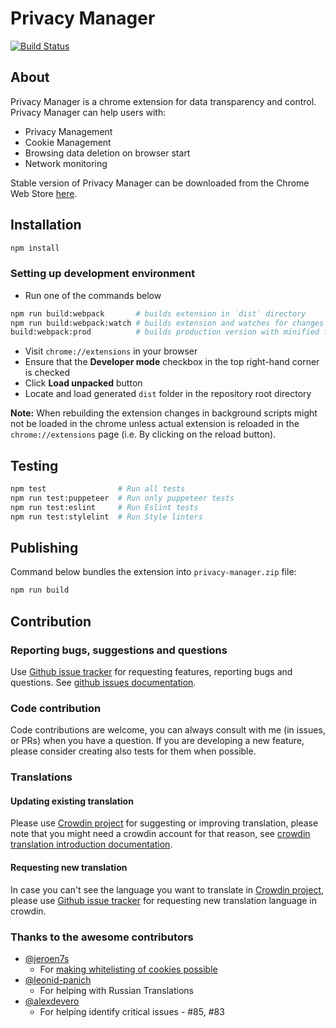 # Privacy Manager

[![Build Status](https://travis-ci.com/Privacy-Managers/Privacy-Manager.svg?branch=release)](https://travis-ci.com/Privacy-Managers/Privacy-Manager)

## About

Privacy Manager is a chrome extension for data transparency and control.
Privacy Manager can help users with:

- Privacy Management
- Cookie Management
- Browsing data deletion on browser start
- Network monitoring

Stable version of Privacy Manager can be downloaded from the Chrome Web Store
[here](https://chrome.google.com/webstore/detail/privacy-manager/giccehglhacakcfemddmfhdkahamfcmd).

## Installation

```bash
npm install
```

### Setting up development environment

- Run one of the commands below
```bash
npm run build:webpack       # builds extension in `dist` directory
npm run build:webpack:watch # builds extension and watches for changes 
build:webpack:prod          # builds production version with minified files
```
- Visit `chrome://extensions` in your browser
- Ensure that the **Developer mode** checkbox in the top right-hand corner is
  checked
- Click **Load unpacked** button
- Locate and load generated `dist` folder in the repository root directory

**Note:** When rebuilding the extension changes in background scripts might not
be loaded in the chrome unless actual extension is reloaded in the
`chrome://extensions` page (i.e. By clicking on the reload button).

## Testing

```bash
npm test                # Run all tests
npm run test:puppeteer  # Run only puppeteer tests
npm run test:eslint     # Run Eslint tests
npm run test:stylelint  # Run Style linters
```

## Publishing

Command below bundles the extension into `privacy-manager.zip` file:
```bash
npm run build
```

## Contribution

### Reporting bugs, suggestions and questions

Use [Github issue tracker](https://github.com/Manvel/Privacy-Manager/issues) for
requesting features, reporting bugs and questions. See [github issues
documentation](https://guides.github.com/features/issues/).

### Code contribution

Code contributions are welcome, you can always consult with me (in issues, or
PRs) when you have a question. If you are developing a new feature, please
consider creating also tests for them when possible.

### Translations

#### Updating existing translation

Please use [Crowdin project](https://crowdin.com/project/privacy-manager) for
suggesting or improving translation, please note that you might need a crowdin
account for that reason, see [crowdin translation introduction
documentation](https://support.crowdin.com/crowdin-intro/).

#### Requesting new translation

In case you can't see the language you want to translate in [Crowdin
project](https://crowdin.com/project/privacy-manager), please use [Github issue
tracker](https://github.com/Manvel/Privacy-Manager/issues) for requesting new
translation language in crowdin.

### Thanks to the awesome contributors

- [@jeroen7s](https://github.com/jeroen7s)
  - For [making whitelisting of cookies possible](https://github.com/Manvel/Privacy-Manager/pull/31)
- [@leonid-panich](https://github.com/leonid-panich)
  - For helping with Russian Translations
- [@alexdevero](https://github.com/alexdevero)
  - For helping identify critical issues - #85, #83
